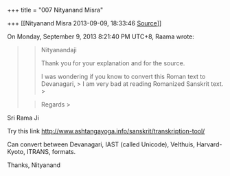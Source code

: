 +++
title = "007 Nityanand Misra"

+++
[[Nityanand Misra	2013-09-09, 18:33:46 [Source](https://groups.google.com/g/samskrita/c/u-rUn5IjaH8)]]



  
  
On Monday, September 9, 2013 8:21:40 PM UTC+8, Raama wrote:

> 
> > Nityanandaji
> > 
> > Thank you for your explanation and for the source.
> > 
> > 
> > I was wondering if you know to convert this Roman text to Devanagari, > I am very bad at reading Romanized Sanskrit text. >
> 
> > 
> >   
> > 
> > 
> > Regards >
> 
> > 
> > 
> >   
> > 

  
Sri Rama Ji  
  
Try this link <http://www.ashtangayoga.info/sanskrit/transkription-tool/>  
  
Can convert between Devanagari, IAST (called Unicode), Velthuis, Harvard-Kyoto, ITRANS, formats.  
  
Thanks, Nityanand  


